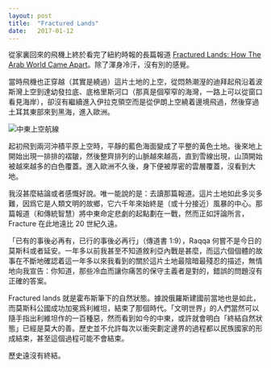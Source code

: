 ```yaml
---
layout: post
title:  "Fractured Lands"
date:   2017-01-12 
---
```


從家裏回來的飛機上終於看完了紐約時報的長篇報道 [Fractured Lands: How The Arab World Came Apart](http://www.nytimes.com/interactive/2016/08/11/magazine/isis-middle-east-arab-spring-fractured-lands.html?_r=1)。除了渾身冷汗，沒有別的感覺。

當時飛機也正穿越（其實是繞過）這片土地的上空，從悶熱潮溼的迪拜起飛沿着波斯灣上空到達幼發拉底、底格里斯河口（那真是個窄窄的海灣，一路上可以從窗口看見海岸），卻沒有繼續進入伊拉克領空而是從伊朗上空繞着邊境飛過，然後穿過土耳其東部來到黑海，進入歐洲。

![中東上空航線](http://gaberber.github.io/img/dxb-to-ams.png)

起初飛到兩河沖積平原上空時，平靜的藍色海面變成了平整的黃色土地。後來地上開始出現一排排的褶皺，然後整齊排列的山脈越來越高，直到雪線出現，山頂開始被越來越多的白色覆蓋。進入歐洲不久後，身下便被厚密的雲層覆蓋，沒看到大地。

我沒甚麼結論或者感慨好說。唯一能說的是：去讀那篇報道。這片土地如此多災多難，因爲它是人類文明的故鄉，它六千年來始終是（或十分接近）風暴的中心。那篇報道（和傳統智慧）將中東命定悲劇的起點劃在一戰，然而正如評論所言，Fracture 在此地遠比 20 世紀久遠。

「已有的事後必再有，已行的事後必再行」（傳道書 1:9），Raqqa 何嘗不是今日的莫斯科或者延安。一年多以前我甚至不知道敘利亞內戰是甚麼，而這六個個體的故事在不斷地確認着這一年多以來我看到的關於這片土地最陰暗最殘忍的描述，無情地向我宣告：你知道，那些冷血而讓你痛苦的保守主義者是對的，錯誤的問題沒有正確的答案。

Fractured lands 就是霍布斯筆下的自然狀態。據說俄羅斯建國前當地也是如此，而莫斯科公國成功加冕爲利維坦，結束了那個時代。「文明世界」的人們當然可以隨手指出利維坦作的一百種惡，然而看到如今的中東，或許就會明白「終結自然狀態」已經是莫大的善。歷史並不允許每次以衝突劃定邊界的過程都以民族國家的形成結束，甚至這個過程可能不會結束。

歷史遠沒有終結。